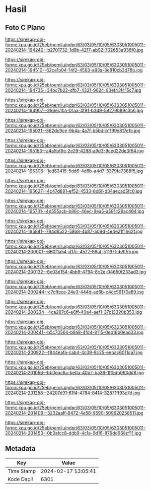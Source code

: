 # Hasil

## Foto C Plano

https://sirekap-obj-formc.kpu.go.id/25eb/pemilu/pdpr/63/03/05/10/05/6303051005011-20240214-194240--b2701732-1d9b-4217-ab92-702653a936f0.jpg

https://sirekap-obj-formc.kpu.go.id/25eb/pemilu/pdpr/63/03/05/10/05/6303051005011-20240214-194510--62ce1b04-14f2-4563-a83a-3e810cb3d78b.jpg

https://sirekap-obj-formc.kpu.go.id/25eb/pemilu/pdpr/63/03/05/10/05/6303051005011-20240214-194735--34bc7b22-dfb7-4321-9624-83ef43f415c7.jpg

https://sirekap-obj-formc.kpu.go.id/25eb/pemilu/pdpr/63/03/05/10/05/6303051005011-20240214-194907--396ec10a-01aa-4f91-b349-59279b89c3b6.jpg

https://sirekap-obj-formc.kpu.go.id/25eb/pemilu/pdpr/63/03/05/10/05/6303051005011-20240214-195031--562dc9ce-9b4a-4a7f-b5bd-b1199e817e1e.jpg

https://sirekap-obj-formc.kpu.go.id/25eb/pemilu/pdpr/63/03/05/10/05/6303051005011-20240214-195153--a4a5bf9e-2e29-4288-a9d3-9ced22de3f64.jpg

https://sirekap-obj-formc.kpu.go.id/25eb/pemilu/pdpr/63/03/05/10/05/6303051005011-20240214-195306--1ed63415-5dd6-4d6b-a4d7-3379fe7388f5.jpg

https://sirekap-obj-formc.kpu.go.id/25eb/pemilu/pdpr/63/03/05/10/05/6303051005011-20240214-195627--4c47d891-ef52-4533-8d6f-d34aecad5fc0.jpg

https://sirekap-obj-formc.kpu.go.id/25eb/pemilu/pdpr/63/03/05/10/05/6303051005011-20240214-195731--4d555acb-b86c-46ec-9ea5-a581c29ac464.jpg

https://sirekap-obj-formc.kpu.go.id/25eb/pemilu/pdpr/63/03/05/10/05/6303051005011-20240214-195841--784d8522-5868-4b87-a09d-4e4e21f1662f.jpg

https://sirekap-obj-formc.kpu.go.id/25eb/pemilu/pdpr/63/03/05/10/05/6303051005011-20240214-200001--660f1a54-d17c-4577-86af-511971cb8f55.jpg

https://sirekap-obj-formc.kpu.go.id/25eb/pemilu/pdpr/63/03/05/10/05/6303051005011-20240214-200132--6c03d154-4bb9-4794-8c2e-04650f233ad3.jpg

https://sirekap-obj-formc.kpu.go.id/25eb/pemilu/pdpr/63/03/05/10/05/6303051005011-20240214-200244--c7cffece-24e3-444d-ad6b-c4cc59170a89.jpg

https://sirekap-obj-formc.kpu.go.id/25eb/pemilu/pdpr/63/03/05/10/05/6303051005011-20240214-200334--4ca287c6-e6ff-40a4-aef1-37c13320b353.jpg

https://sirekap-obj-formc.kpu.go.id/25eb/pemilu/pdpr/63/03/05/10/05/6303051005011-20240214-200441--b5c70564-b9a8-4fd4-8115-0eb16b0ead33.jpg

https://sirekap-obj-formc.kpu.go.id/25eb/pemilu/pdpr/63/03/05/10/05/6303051005011-20240214-200922--f844eafa-cab4-4c39-8c25-eebac6011ca7.jpg

https://sirekap-obj-formc.kpu.go.id/25eb/pemilu/pdpr/63/03/05/10/05/6303051005011-20240214-201056--bb0eac6a-be0a-40b7-ba36-1ff5db060dd8.jpg

https://sirekap-obj-formc.kpu.go.id/25eb/pemilu/pdpr/63/03/05/10/05/6303051005011-20240214-201258--24207d91-61f4-4784-8414-32871ff93c7d.jpg

https://sirekap-obj-formc.kpu.go.id/25eb/pemilu/pdpr/63/03/05/10/05/6303051005011-20240214-201409--3232aaff-8472-4e58-9590-509620258511.jpg

https://sirekap-obj-formc.kpu.go.id/25eb/pemilu/pdpr/63/03/05/10/05/6303051005011-20240214-201453--0b3afcc8-ddb9-4c1a-9d16-876dd968cf11.jpg


## Metadata

| Key        | Value               |
| ---------- | ------------------- |
| Time Stamp | 2024-02-17 13:05:41 |
| Kode Dapil | 6301                |



